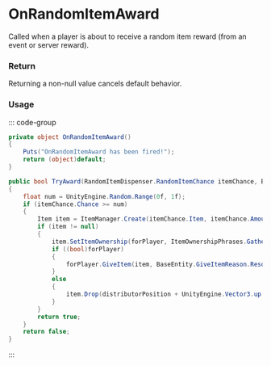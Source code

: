 # OnRandomItemAward
<Badge type="info" text="Resource"/><Badge type="danger" text="Carbon Compatible"/><Badge type="warning" text="Oxide Compatible"/>
Called when a player is about to receive a random item reward (from an event or server reward).

### Return
Returning a non-null value cancels default behavior.

### Usage
::: code-group
```csharp [Example]
private object OnRandomItemAward()
{
	Puts("OnRandomItemAward has been fired!");
	return (object)default;
}
```
```csharp [Source — Assembly-CSharp @ RandomItemDispenser]
public bool TryAward(RandomItemDispenser.RandomItemChance itemChance, BasePlayer forPlayer, UnityEngine.Vector3 distributorPosition)
{
	float num = UnityEngine.Random.Range(0f, 1f);
	if (itemChance.Chance >= num)
	{
		Item item = ItemManager.Create(itemChance.Item, itemChance.Amount, 0uL);
		if (item != null)
		{
			item.SetItemOwnership(forPlayer, ItemOwnershipPhrases.GatheredPhrase);
			if ((bool)forPlayer)
			{
				forPlayer.GiveItem(item, BaseEntity.GiveItemReason.ResourceHarvested);
			}
			else
			{
				item.Drop(distributorPosition + UnityEngine.Vector3.up * 0.5f, UnityEngine.Vector3.up);
			}
		}
		return true;
	}
	return false;
}

```
:::
